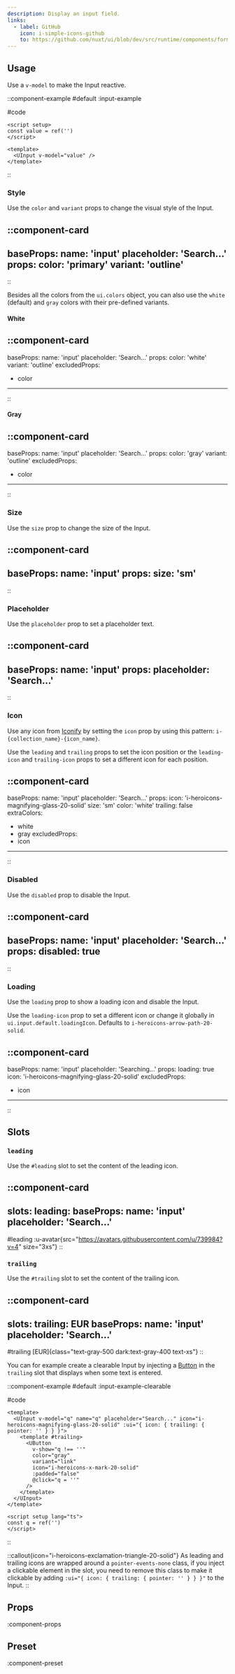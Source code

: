 ```yaml
---
description: Display an input field.
links:
  - label: GitHub
    icon: i-simple-icons-github
    to: https://github.com/nuxt/ui/blob/dev/src/runtime/components/forms/Input.vue
---
```


## Usage

Use a `v-model` to make the Input reactive.

::component-example
#default
:input-example

#code
```vue
<script setup>
const value = ref('')
</script>

<template>
  <UInput v-model="value" />
</template>
```
::

### Style

Use the `color` and `variant` props to change the visual style of the Input.

::component-card
---
baseProps:
  name: 'input'
  placeholder: 'Search...'
props:
  color: 'primary'
  variant: 'outline'
---
::

Besides all the colors from the `ui.colors` object, you can also use the `white` (default) and `gray` colors with their pre-defined variants.

#### White

::component-card
---
baseProps:
  name: 'input'
  placeholder: 'Search...'
props:
  color: 'white'
  variant: 'outline'
excludedProps:
  - color
---
::

#### Gray

::component-card
---
baseProps:
  name: 'input'
  placeholder: 'Search...'
props:
  color: 'gray'
  variant: 'outline'
excludedProps:
  - color
---
::

### Size

Use the `size` prop to change the size of the Input.

::component-card
---
baseProps:
  name: 'input'
props:
  size: 'sm'
---
::

### Placeholder

Use the `placeholder` prop to set a placeholder text.

::component-card
---
baseProps:
  name: 'input'
props:
  placeholder: 'Search...'
---
::

### Icon

Use any icon from [Iconify](https://icones.js.org) by setting the `icon` prop by using this pattern: `i-{collection_name}-{icon_name}`.

Use the `leading` and `trailing` props to set the icon position or the `leading-icon` and `trailing-icon` props to set a different icon for each position.

::component-card
---
baseProps:
  name: 'input'
  placeholder: 'Search...'
props:
  icon: 'i-heroicons-magnifying-glass-20-solid'
  size: 'sm'
  color: 'white'
  trailing: false
extraColors:
  - white
  - gray
excludedProps:
  - icon
---
::

### Disabled

Use the `disabled` prop to disable the Input.

::component-card
---
baseProps:
  name: 'input'
  placeholder: 'Search...'
props:
  disabled: true
---
::

### Loading

Use the `loading` prop to show a loading icon and disable the Input.

Use the `loading-icon` prop to set a different icon or change it globally in `ui.input.default.loadingIcon`. Defaults to `i-heroicons-arrow-path-20-solid`.

::component-card
---
baseProps:
  name: 'input'
  placeholder: 'Searching...'
props:
  loading: true
  icon: 'i-heroicons-magnifying-glass-20-solid'
excludedProps:
  - icon
---
::

## Slots

### `leading`

Use the `#leading` slot to set the content of the leading icon.

::component-card
---
slots:
  leading: <UAvatar src="https://avatars.githubusercontent.com/u/739984?v=4" size="3xs" />
baseProps:
  name: 'input'
  placeholder: 'Search...'
---

#leading
  :u-avatar{src="https://avatars.githubusercontent.com/u/739984?v=4" size="3xs"}
::

### `trailing`

Use the `#trailing` slot to set the content of the trailing icon.

::component-card
---
slots:
  trailing: <span class="text-gray-500 dark:text-gray-400 text-xs">EUR</span>
baseProps:
  name: 'input'
  placeholder: 'Search...'
---

#trailing
  [EUR]{class="text-gray-500 dark:text-gray-400 text-xs"}
::

You can for example create a clearable Input by injecting a [Button](/elements/button) in the `trailing` slot that displays when some text is entered.

::component-example
#default
:input-example-clearable

#code
```vue
<template>
  <UInput v-model="q" name="q" placeholder="Search..." icon="i-heroicons-magnifying-glass-20-solid" :ui="{ icon: { trailing: { pointer: '' } } }">
    <template #trailing>
      <UButton
        v-show="q !== ''"
        color="gray"
        variant="link"
        icon="i-heroicons-x-mark-20-solid"
        :padded="false"
        @click="q = ''"
      />
    </template>
  </UInput>
</template>

<script setup lang="ts">
const q = ref('')
</script>
```
::

::callout{icon="i-heroicons-exclamation-triangle-20-solid"}
As leading and trailing icons are wrapped around a `pointer-events-none` class, if you inject a clickable element in the slot, you need to remove this class to make it clickable by adding `:ui="{ icon: { trailing: { pointer: '' } } }"` to the Input.
::

## Props

:component-props

## Preset

:component-preset
